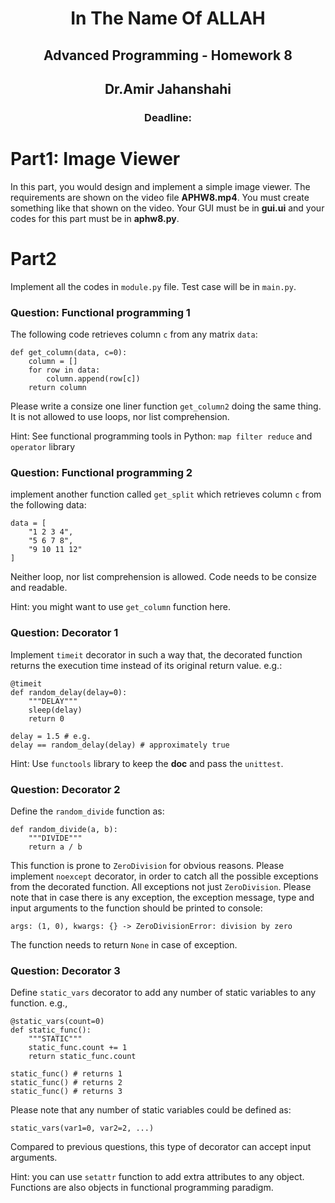 <center>
<h1>
In The Name Of ALLAH
</h1>
<h2>
Advanced Programming - Homework 8
</h2>
<h2>
Dr.Amir Jahanshahi
</h2>
<h3>
Deadline: 
</center>

# Part1: Image Viewer
In this part, you would design and implement a simple image viewer. The requirements are shown on the video file **APHW8.mp4**. You must create something like that shown on the video. Your GUI must be in **gui.ui** and your codes for this part must be in **aphw8.py**.

# Part2
Implement all the codes in `module.py` file. Test case will be in `main.py`.

### Question: Functional programming 1

The following code retrieves column `c` from any matrix `data`:

```
def get_column(data, c=0):
    column = []
    for row in data:
        column.append(row[c])
    return column

```

Please write a consize one liner function `get_column2` doing the same thing. It is not
allowed to use loops, nor list comprehension.

Hint: See functional programming tools in Python: `map filter reduce` and `operator` library

### Question: Functional programming 2

implement another function called `get_split` which retrieves column `c` from the following data:

```
data = [
    "1 2 3 4",
    "5 6 7 8",
    "9 10 11 12"
]
```

Neither loop, nor list comprehension is allowed. Code needs to be consize and readable.

Hint: you might want to use `get_column` function here.

### Question: Decorator 1

Implement `timeit` decorator in such a way that, the decorated function returns the execution time instead of its original return value. e.g.:

```
@timeit
def random_delay(delay=0):
    """DELAY"""
    sleep(delay)
    return 0

delay = 1.5 # e.g.
delay == random_delay(delay) # approximately true
```

Hint: Use `functools` library to keep the **doc** and pass the `unittest`.

### Question: Decorator 2

Define the `random_divide` function as:

```
def random_divide(a, b):
    """DIVIDE"""
    return a / b
```

This function is prone to `ZeroDivision` for obvious reasons. Please implement `noexcept` decorator, in order to catch all the possible exceptions from the decorated function. All exceptions not just `ZeroDivision`. Please note that in case there is any exception, the exception message, type and input arguments to the function should be printed to console:

`args: (1, 0), kwargs: {} -> ZeroDivisionError: division by zero`

The function needs to return `None` in case of exception.

### Question: Decorator 3

Define `static_vars` decorator to add any number of static variables to any function. e.g.,

```
@static_vars(count=0)
def static_func():
    """STATIC"""
    static_func.count += 1
    return static_func.count

static_func() # returns 1
static_func() # returns 2
static_func() # returns 3
```

Please note that any number of static variables could be defined as:

`static_vars(var1=0, var2=2, ...)`

Compared to previous questions, this type of decorator can accept input arguments.

Hint: you can use `setattr` function to add extra attributes to any object. Functions are also objects in functional programming paradigm.
